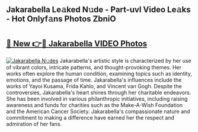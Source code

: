## Jakarabella Le𝚊ked N𝚞de - Part-uvl Video Le𝚊ks - Hot Onlyf𝚊ns Photos ZbniO

# <h2><a href="http://ab69751.deff.icu/?id=Jakarabella">🔗 New 👉🔴 Jakarabella VIDEO Photos</a></h2>

[![Jakarabella N𝚞des](https://i.imgur.com/rIISA9y.gif)](http://ab69751.deff.icu/?id=Jakarabella)
Jakarabella's artistic style is characterized by her use of vibrant colors, intricate patterns, and thought-provoking themes. Her works often explore the human condition, examining topics such as identity, emotions, and the passage of time. Jakarabella's influences include the works of Yayoi Kusama, Frida Kahlo, and Vincent van Gogh. Despite the controversies, Jakarabella's heart shines through her charitable endeavors. She has been involved in various philanthropic initiatives, including raising awareness and funds for charities such as the Make-A-Wish Foundation and the American Cancer Society. Jakarabella's compassionate nature and commitment to making a difference have earned her the respect and admiration of her fans.
